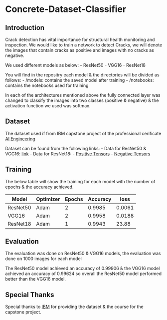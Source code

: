 # Concrete-Dataset-Classifier

## Introduction
Crack detection has vital importance for structural health monitoring and inspection. We would like to train a network to detect Cracks, we will denote the images that contain cracks as positive and images with no cracks as negative.

We used different models as below:
    - ResNet50
    - VGG16
    - ResNet18

You will find in the repositry each model & the directories will be divided as follows:
    - /models: contains the saved model after training
    - /notebooks: contains the notebooks used for training

In each of the architectures mentioned above the fully connected layer was changed to classify the images into two classes (positive & negative) & the activation function we used was softmax.

## Dataset
The dataset used if from IBM capstone project of the professional cerificate [AI Engineering](https://www.coursera.org/professional-certificates/ai-engineer?) 

Dataset can be found from the following links:
    - Data for ResNet50 & VGG16: [link](https://s3-api.us-geo.objectstorage.softlayer.net/cf-courses-data/CognitiveClass/DL0321EN/data/concrete_data_week3.zip)
    - Data for ResNet18:
        - [Positive Tensors](https://s3-api.us-geo.objectstorage.softlayer.net/cf-courses-data/CognitiveClass/DL0321EN/data/images/Positive_tensors.zip)
        - [Negative Tensors](https://s3-api.us-geo.objectstorage.softlayer.net/cf-courses-data/CognitiveClass/DL0321EN/data/images/Negative_tensors.zip)

## Training
The below table will show the training for each model with the number of epochs & the accuracy achieved.

| Model |Optimizer| Epochs | Accuracy | loss|
| --- | --- | --- | --- | --- |
| ResNet50 | Adam | 2 | 0.9985 | 0.0061 |
| VGG16 | Adam | 2 | 0.9958 |  0.0188 |
| ResNet18 | Adam | 1 |  0.9943 | 23.88 |

## Evaluation
The evaluation was done on ResNet50 & VGG16 models, the evaluation was done on 1000 images for each model 

The ResNet50 model achieved an accuracy of 0.99906 & the VGG16 model achieved an accuracy of 0.99624 so overall the ResNet50 model performed better than the VGG16 model.

## Special Thanks
Special thanks to [IBM](https://www.ibm.com/) for providing the dataset & the course for the capstone project.